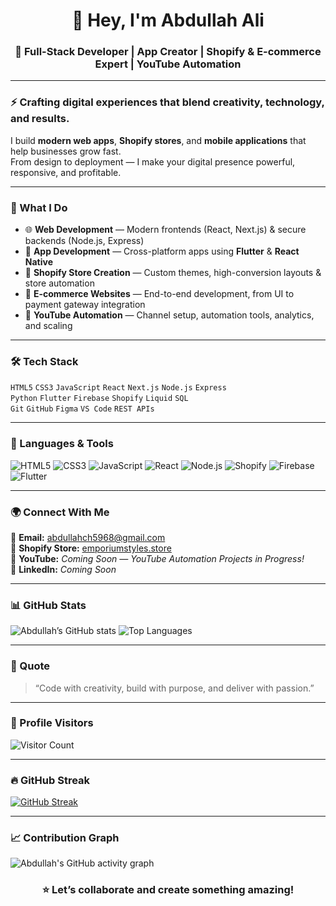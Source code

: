 <h1 align="center">👋 Hey, I'm Abdullah Ali</h1>
<h3 align="center">🚀 Full-Stack Developer | App Creator | Shopify & E-commerce Expert | YouTube Automation</h3>

---

### ⚡ Crafting digital experiences that blend creativity, technology, and results.

I build **modern web apps**, **Shopify stores**, and **mobile applications** that help businesses grow fast.  
From design to deployment — I make your digital presence powerful, responsive, and profitable.

---

### 🧠 What I Do
- 🌐 **Web Development** — Modern frontends (React, Next.js) & secure backends (Node.js, Express)
- 📱 **App Development** — Cross-platform apps using **Flutter** & **React Native**
- 🛒 **Shopify Store Creation** — Custom themes, high-conversion layouts & store automation
- 💼 **E-commerce Websites** — End-to-end development, from UI to payment gateway integration
- 🤖 **YouTube Automation** — Channel setup, automation tools, analytics, and scaling

---

### 🛠️ Tech Stack
`HTML5` `CSS3` `JavaScript` `React` `Next.js` `Node.js` `Express`  
`Python` `Flutter` `Firebase` `Shopify` `Liquid` `SQL`  
`Git` `GitHub` `Figma` `VS Code` `REST APIs`

---

### 🧩 Languages & Tools  

![HTML5](https://img.shields.io/badge/HTML5-E34F26?style=for-the-badge&logo=html5&logoColor=white)
![CSS3](https://img.shields.io/badge/CSS3-1572B6?style=for-the-badge&logo=css3&logoColor=white)
![JavaScript](https://img.shields.io/badge/JavaScript-F7DF1E?style=for-the-badge&logo=javascript&logoColor=black)
![React](https://img.shields.io/badge/React-20232A?style=for-the-badge&logo=react&logoColor=61DAFB)
![Node.js](https://img.shields.io/badge/Node.js-43853D?style=for-the-badge&logo=node-dot-js&logoColor=white)
![Shopify](https://img.shields.io/badge/Shopify-7AB55C?style=for-the-badge&logo=shopify&logoColor=white)
![Firebase](https://img.shields.io/badge/Firebase-ffca28?style=for-the-badge&logo=firebase&logoColor=black)
![Flutter](https://img.shields.io/badge/Flutter-02569B?style=for-the-badge&logo=flutter&logoColor=white)

---

### 🌍 Connect With Me
📧 **Email:** [abdullahch5968@gmail.com](mailto:abdullahch5968@gmail.com)  
🛒 **Shopify Store:** [emporiumstyles.store](https://emporiumstyles.store/)  
🎥 **YouTube:** *Coming Soon — YouTube Automation Projects in Progress!*  
💼 **LinkedIn:** *Coming Soon*

---

### 📊 GitHub Stats
![Abdullah’s GitHub stats](https://github-readme-stats.vercel.app/api?username=Abdullah_Ali&show_icons=true&theme=tokyonight)
![Top Languages](https://github-readme-stats.vercel.app/api/top-langs/?username=Abdullah_Ali&layout=compact&theme=tokyonight)

---

### 💬 Quote
> “Code with creativity, build with purpose, and deliver with passion.”

---

### 👀 Profile Visitors  
![Visitor Count](https://komarev.com/ghpvc/?username=AbdullahAli&color=blue)

---

### 🔥 GitHub Streak  
[![GitHub Streak](https://github-readme-streak-stats.herokuapp.com/?user=YOUR_USERNAME&theme=tokyonight)](https://git.io/streak-stats)

---

### 📈 Contribution Graph  
![Abdullah's GitHub activity graph](https://github-readme-activity-graph.vercel.app/graph?username=YOUR_USERNAME&theme=tokyo-night)

<h3 align="center">⭐ Let’s collaborate and create something amazing!</h3>
